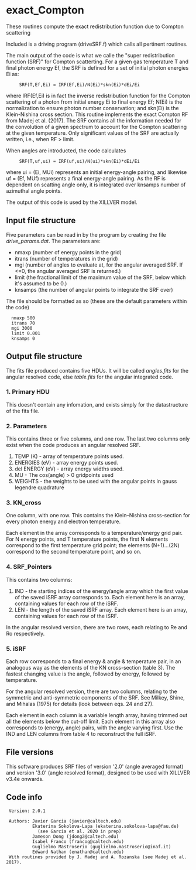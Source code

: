 # exact_Compton
These routines compute the exact redistribution function due to Compton scattering

Included is a driving program (driveSRF.f) which calls all pertinent routines.

The main output of the code is what we calle the "super redistribution function
(SRF)" for Compton scatterting. For a given gas temperature T and final photon
energy Ef, the SRF is defined for a set of initial photon energies Ei as:

         SRF(T,Ef,Ei) = IRF(Ef,Ei)/N(Ei)*skn(Ei)*dEi/Ei
     
where IRF(Ef,Ei) is in fact the inverse redistribution function for the Compton
scattering of a photon from initial energy Ei to final energy Ef; N(Ei) is the
normalization to ensure photon number conservation; and skn(Ei) is the
Klein-Nishina cross section.  This routine implements the exact Compton RF from
Madej et al. (2017).  The SRF contains all the information needed for the
convolution of a given spectrum to account for the Compton scattering at the
given temperature.  Only significant values of the SRF are actually written,
i.e., when RF > limit.

When angles are introducted, the code calculates

         SRF(T,uf,ui) = IRF(uf,ui)/N(ui)*skn(Ei)*dEi/Ei

where ui = (Ei, MUi) represents an initial energy-angle pairing, and likewise
uf = (Ef, MUf) represents a final energy-angle pairing.  As the RF is dependent
on scatting angle only, it is integrated over knsamps number of azimuthal angle
points.

The output of this code is used by the XILLVER model.

## Input file structure
Five parameters can be read in by the program by creating the file <I>drive_params.dat</I>.  The parameters are:
* nmaxp (number of energy points in the grid)
* itrans (number of temperatures in the grid)
* mgi (number of angles to evaluate at, for the angular averaged SRF.  If <=0, the angular averaged SRF is returned.)
* limit (the fractional limit of the maximum value of the SRF, below which it's assumed to be 0.)
* knsamps (the number of angular points to integrate the SRF over)

The file should be formatted as so (these are the default parameters within the code)


      nmaxp 500
      itrans 70
      mgi 3000
      limit 0.001
      knsamps 0
## Output file structure
The fits file produced contains five HDUs.  It will be called <I>angles.fits</I> for the angular resolved code, else <I>table.fits</I> for the angular integrated code.
### 1.  Primary HDU
This doesn't contain any infomation, and exists simply for the datastructure of the fits file.
### 2.  Parameters
This contains three or five columns, and one row.  The last two columns only exist when the code produces an angular resolved SRF.
1. TEMP (K) - array of temperature points used.
2. ENERGIES (eV) - array energy points used.
3. del ENERGY (eV) - array energy widths used.
4. MU - The cos(angle) > 0 gridpoints used
5. WEIGHTS - the weights to be used with the angular points in gauss legendre quadrature

### 3.  KN_cross
One column, with one row.  This contains the Klein–Nishina cross-section for every photon energy and electron temperature.

Each element in the array corresponds to a temperature/energy grid pair.  For N energy points, and T temperature points, the first N elements correspond to the first temperature grid point; the elements (N+1)...(2N) correspond to the second temperature point, and so on.
### 4.  SRF_Pointers
This contains two columns:
1. IND - the starting indices of the energy/angle array which the first value of the saved iSRF array corresponds to.
Each element here is an array, containing values for each row of the iSRF.
2. LEN - the length of the saved iSRF array. Each element here is an array, containing values for each row of the iSRF.

In the angular resolved version, there are two rows, each relating to Re and Ro respectively.
### 5.  iSRF
Each row corresponds to a final energy & angle & temperature pair, in an analogous way as the elements of the KN cross-section (table 3).  The fastest changing value is the angle, followed by energy, followed by temperature.

For the angular resolved version, there are two columns, relating to the symmetric and anti-symmetric components of the SRF. See Milkey, Shine, and Mihalas (1975) for details (look between eqs. 24 and 27).

Each element in each column is a variable length array, having trimmed out all the elements below the cut-off limit.  Each element in this array also corresponds to (energy, angle) pairs, with the angle varying first.
Use the IND and LEN columns from table 4 to reconstruct the full iSRF.
## File versions
This software produces SRF files of version '2.0' (angle averaged format) and version '3.0' (angle resolved format), designed to be used with XILLVER v3.4e onwards.
## Code info
     Version: 2.0.1

     Authors: Javier Garcia (javier@caltech.edu)
              Ekaterina Sokolova-Lapa (ekaterina.sokolova-lapa@fau.de)
                (see Garcia et al. 2020 in prep)
              Jameson Dong (jdong2@caltech.edu)
              Isabel Franco (francog@caltech.edu)
              Guglielmo Mastroserio (guglielmo.mastroserio@inaf.it)
              Edward Nathan (enathan@caltech.edu)
     With routines provided by J. Madej and A. Rozanska (see Madej et al. 2017).
